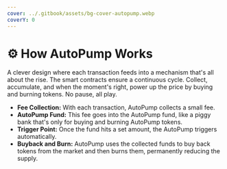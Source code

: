 ```yaml
---
cover: ../.gitbook/assets/bg-cover-autopump.webp
coverY: 0
---
```


# ⚙️ How AutoPump Works

A clever design where each transaction feeds into a mechanism that's all about the rise. The smart contracts ensure a continuous cycle. Collect, accumulate, and when the moment's right, power up the price by buying and burning tokens. No pause, all play.

* **Fee Collection:** With each transaction, AutoPump collects a small fee.
* **AutoPump Fund:** This fee goes into the AutoPump fund, like a piggy bank that's only for buying and burning AutoPump tokens.
* **Trigger Point:** Once the fund hits a set amount, the AutoPump triggers automatically.
* **Buyback and Burn:** AutoPump uses the collected funds to buy back tokens from the market and then burns them, permanently reducing the supply.
